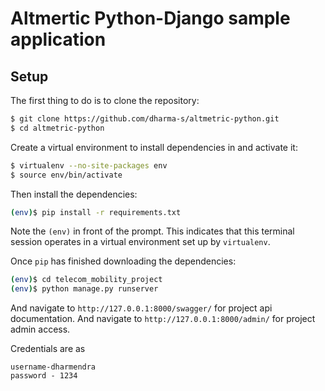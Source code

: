 # Altmertic Python-Django sample application

## Setup

The first thing to do is to clone the repository:

```sh
$ git clone https://github.com/dharma-s/altmetric-python.git
$ cd altmetric-python
```

Create a virtual environment to install dependencies in and activate it:

```sh
$ virtualenv --no-site-packages env
$ source env/bin/activate
```

Then install the dependencies:

```sh
(env)$ pip install -r requirements.txt
```
Note the `(env)` in front of the prompt. This indicates that this terminal
session operates in a virtual environment set up by `virtualenv`.

Once `pip` has finished downloading the dependencies:
```sh
(env)$ cd telecom_mobility_project
(env)$ python manage.py runserver
```
And navigate to `http://127.0.0.1:8000/swagger/` for project api documentation.
And navigate to `http://127.0.0.1:8000/admin/` for project admin access.

Credentials are as
```
username-dharmendra
password - 1234
```